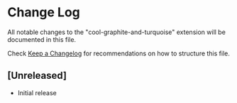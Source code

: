 # Change Log

All notable changes to the "cool-graphite-and-turquoise" extension will be documented in this file.

Check [Keep a Changelog](http://keepachangelog.com/) for recommendations on how to structure this file.

## [Unreleased]

- Initial release
